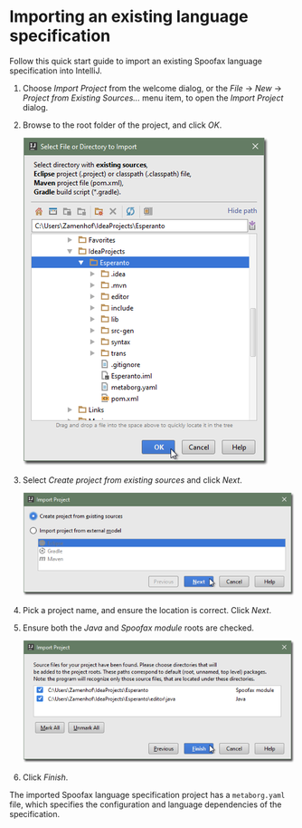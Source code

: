 # Importing an existing language specification
Follow this quick start guide to import an existing Spoofax language
specification into IntelliJ.

1. Choose _Import Project_ from the welcome dialog, or the _File_ → _New_ →
_Project from Existing Sources..._ menu item, to open the _Import Project_
dialog.

2. Browse to the root folder of the project, and click _OK_.

   ![Browsing to the project](import_langspec.png)

3. Select _Create project from existing sources_ and click _Next_.

   ![Browsing to the project](import_langspec_existingsources.png)

4. Pick a project name, and ensure the location is correct. Click _Next_.

5. Ensure both the _Java_ and _Spoofax module_ roots are checked.

   ![Check the project roots](import_langspec_projectroots.png)

6. Click _Finish_.

The imported Spoofax language specification project has a `metaborg.yaml`
file, which specifies the configuration and language dependencies of the
specification.
